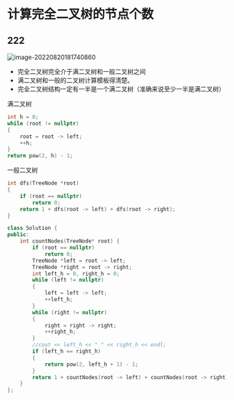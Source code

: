 # 计算完全二叉树的节点个数

##   222

![image-20220820181740860](E:\study\算法整理\typera_image\image-20220820181740860.png)

+ 完全二叉树完全介于满二叉树和一般二叉树之间
+ 满二叉树和一般的二叉树计算模板得清楚。
+ 完全二叉树结构一定有一半是一个满二叉树（准确来说至少一半是满二叉树）



满二叉树

```cpp
int h = 0;
while (root != nullptr)
{
	root = root -> left;
	++h;
}
return pow(2, h) - 1;
```

一般二叉树

```cpp
int dfs(TreeNode *root)
{
	if (root == nullptr)
		return 0;
	return 1 + dfs(root -> left) + dfs(root -> right);
}
```



```cpp
class Solution {
public:
    int countNodes(TreeNode* root) {
        if (root == nullptr)
            return 0;
        TreeNode *left = root -> left;
        TreeNode *right = root -> right;
        int left_h = 0, right_h = 0;
        while (left != nullptr)
        {
            left = left -> left;
            ++left_h;
        }
        while (right != nullptr)
        {
            right = right -> right;
            ++right_h;
        }
        //cout << left_h << " " << right_h << endl;
        if (left_h == right_h)
        {
            return pow(2, left_h + 1) - 1;
        }
        return 1 + countNodes(root -> left) + countNodes(root -> right);
    }
};
```

